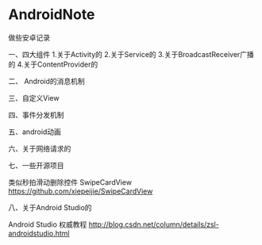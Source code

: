 # AndroidNote

做些安卓记录

一、四大组件
1.关于Activity的
2.关于Service的
3.关于BroadcastReceiver广播的
4.关于ContentProvider的

二、 Android的消息机制

三、自定义View

四、事件分发机制

五、android动画

六、关于网络请求的

七、一些开源项目

类似秒拍滑动删除控件 SwipeCardView https://github.com/xiepeijie/SwipeCardView

八、关于Android Studio的

Android Studio 权威教程     http://blog.csdn.net/column/details/zsl-androidstudio.html

